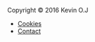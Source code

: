 Copyright &copy; 2016 Kevin O.J

<!-- * [License](license) -->
* [Cookies](cookies)
* [Contact](contact)
